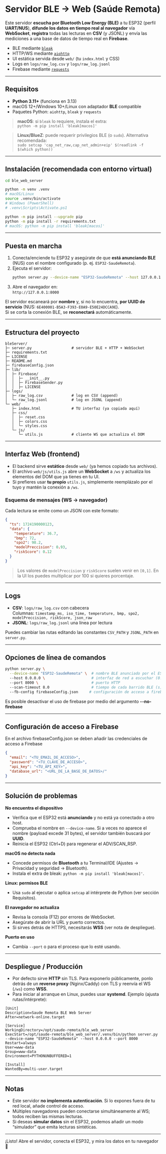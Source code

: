 # Servidor BLE → Web (Saúde Remota)

Este servidor **escucha por Bluetooth Low Energy (BLE)** a tu ESP32 (perfil **UART/NUS**), 
**difunde los datos en tiempo real al navegador** vía **WebSocket**, **registra** todas las lecturas en **CSV** (y JSONL) y envía las mediciones a una base de datos de tiempo real en **Firebase**.

- BLE mediante [`bleak`](https://github.com/hbldh/bleak)
- HTTP/WS mediante [`aiohttp`](https://docs.aiohttp.org/)
- UI estática servida desde `web/` (tu `index.html` y CSS)
- Logs en `logs/raw_log.csv` y `logs/raw_log.jsonl`
- Firebase mediante [`requests`](https://pypi.org/project/requests/)

---

## Requisitos

- **Python 3.11+** (funciona en 3.13)
- macOS 12+/Windows 10+/Linux con adaptador **BLE** compatible
- Paquetes Python: `aiohttp`, `bleak` y `requests`

> **macOS**: si `bleak` lo requiere, instala el extra:  
> `python -m pip install 'bleak[macos]'`

> **Linux/BlueZ**: puede requerir privilegios BLE (o `sudo`). Alternativa recomendada:  
> `sudo setcap 'cap_net_raw,cap_net_admin+eip' $(readlink -f $(which python))`

---

## Instalación (recomendada con entorno virtual)

```bash
cd ble_web_server

python -m venv .venv
# macOS/Linux
source .venv/bin/activate
# Windows (PowerShell)
# .venv\Scripts\Activate.ps1

python -m pip install --upgrade pip
python -m pip install -r requirements.txt
# macOS: python -m pip install 'bleak[macos]'
```

---

## Puesta en marcha

1. Conecta/enciende tu ESP32 y asegúrate de que **está anunciando BLE** (NUS) con el nombre configurado (p. ej. `ESP32-SaudeRemota`).  
2. Ejecuta el servidor:
   ```bash
   python server.py --device-name "ESP32-SaudeRemota" --host 127.0.0.1 --port 8000
   ```
3. Abre el navegador en:  
   `http://127.0.0.1:8000`

El servidor escaneará por **nombre** y, si no lo encuentra, **por UUID de servicio** (NUS: `6E400001-B5A3-F393-E0A9-E50E24DCCA9E`).  
Si se corta la conexión BLE, se **reconectará** automáticamente.

---

## Estructura del proyecto

```
bleServer/
├─ server.py                  # servidor BLE + HTTP + WebSocket
├─ requirements.txt
├─ LICENSE
├─ README.md
├─ firebaseConfig.json
├─ lib/
│  ├─ Firebase/
│  │  ├─ __init__.py
│  │  ├─ FirebaseSender.py
│  │  ├─ LICENSE
├─ logs/
│  ├─ raw_log.csv             # log en CSV (append)
│  └─ raw_log.jsonl           # log en JSONL (append)
└─ web/
   ├─ index.html              # TU interfaz (ya copiada aquí)
   ├─ css/
   │  ├─ reset.css
   │  ├─ colors.css
   │  └─ styles.css
   └─ js/
      └─ utils.js             # cliente WS que actualiza el DOM
```

---

## Interfaz Web (frontend)

- El backend sirve **estático** desde `web/` (ya hemos copiado tus archivos).  
- El archivo `web/js/utils.js` abre un **WebSocket** a `/ws` y actualiza los elementos del DOM que ya tienes en tu UI.
- Si prefieres usar **tu propio** `utils.js`, simplemente reemplázalo por el tuyo y mantén la conexión a `/ws`.

### Esquema de mensajes (WS → navegador)

Cada lectura se emite como un JSON con este formato:

```json
{
  "ts": 1724190000123,
  "data": {
    "temperature": 36.7,
    "bmp": 72,
    "spo2": 98.2,
    "modelPreccision": 0.93,
    "riskScore": 0.12
  }
}
```

> Los valores de `modelPreccision` y `riskScore` suelen venir en `[0,1]`. En la UI los puedes multiplicar por 100 si quieres porcentaje.

---

## Logs

- **CSV**: `logs/raw_log.csv` con cabecera  
  Columnas: `timestamp_ms, iso_time, temperature, bmp, spo2, modelPreccision, riskScore, json_raw`
- **JSONL**: `logs/raw_log.jsonl` una línea por lectura

Puedes cambiar las rutas editando las constantes `CSV_PATH` y `JSONL_PATH` en `server.py`.

---

## Opciones de línea de comandos

```bash
python server.py \
  --device-name "ESP32-SaudeRemota" \  # nombre BLE anunciado por el ESP32
  --host 0.0.0.0 \                     # interfaz de red a escuchar (0.0.0.0 = todas)
  --port 8000 \                        # puerto HTTP
  --scan-timeout 8.0                   # tiempo de cada barrido BLE (s)
  --fb-config firebaseConfig.json     # configuración de acceso a firebase

```

Es posible desactivar el uso de firebase por medio del argumento **--no-firebase** 

---

## Configuración de acceso a Firebase
En el archivo firebaseConfig.json se deben añadir las credenciales de acceso a Firebase

```json
{
  "email": "<TU_EMAIL_DE_ACCESO>",
  "password": "<TU_CLAVE_DE_ACCESO>",
  "api_key": "<TU_API_KEY>",
  "database_url": "<URL_DE_LA_BASE_DE_DATOS>/"
}
```

---

## Solución de problemas

**No encuentra el dispositivo**
- Verifica que el ESP32 está **anunciando** y no está ya conectado a otro host.
- Comprueba el nombre en `--device-name`. Si a veces no aparece el nombre (payload excede 31 bytes), el servidor también buscará por **UUID**.
- Reinicia el ESP32 (Ctrl+D) para regenerar el ADV/SCAN_RSP.

**macOS no detecta nada**
- Concede permisos de **Bluetooth** a tu Terminal/IDE (Ajustes → Privacidad y seguridad → Bluetooth).
- Instala el extra de bleak: `python -m pip install 'bleak[macos]'`.

**Linux: permisos BLE**
- Usa `sudo` al ejecutar o aplica `setcap` al intérprete de Python (ver sección Requisitos).

**El navegador no actualiza**
- Revisa la consola (F12) por errores de WebSocket.
- Asegúrate de abrir la URL y puerto correctos.
- Si sirves detrás de HTTPS, necesitarás **WSS** (ver nota de despliegue).

**Puerto en uso**
- Cambia `--port` o para el proceso que lo esté usando.

---

## Despliegue / Producción

- Por defecto sirve **HTTP** sin TLS. Para exponerlo públicamente, ponlo detrás de un **reverse proxy** (Nginx/Caddy) con TLS y reenvía el WS (`/ws`) como **WSS**.
- Para iniciar al arranque en Linux, puedes usar **systemd**. Ejemplo (ajusta rutas/intérprete):

```
[Unit]
Description=Saude Remota BLE Web Server
After=network-online.target

[Service]
WorkingDirectory=/opt/saude-remota/ble_web_server
ExecStart=/opt/saude-remota/ble_web_server/.venv/bin/python server.py --device-name "ESP32-SaudeRemota" --host 0.0.0.0 --port 8000
Restart=always
User=www-data
Group=www-data
Environment=PYTHONUNBUFFERED=1

[Install]
WantedBy=multi-user.target
```

---

## Notas

- Este servidor **no implementa autenticación**. Si lo expones fuera de tu red local, añade control de acceso.
- Múltiples navegadores pueden conectarse simultáneamente al WS; todos reciben las mismas lecturas.
- Si deseas **simular datos** sin el ESP32, podemos añadir un modo “simulador” que emita lecturas sintéticas.

---


¡Listo! Abre el servidor, conecta el ESP32, y mira los datos en tu navegador 🎉
